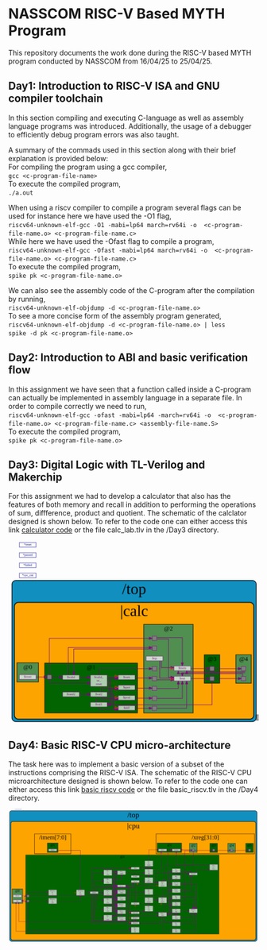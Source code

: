 # NASSCOM RISC-V Based MYTH Program
This repository documents the work done during the RISC-V based MYTH program conducted by NASSCOM from 16/04/25 to 25/04/25.

## Day1: Introduction to RISC-V ISA and GNU compiler toolchain
In this section compiling and executing C-language as well as assembly language programs was introduced. Additionally, the usage of a debugger to efficiently debug program errors was also taught.

A summary of the commads used in this section along with their brief explanation is provided below:<br />
For compiling the program using a gcc compiler,<br />
`gcc <c-program-file-name>`<br />
To execute the compiled program,<br />
`./a.out`

When using a riscv compiler to compile a program several flags can be used for instance here we have used the -O1 flag,<br />
`riscv64-unknown-elf-gcc -O1 -mabi=lp64 march=rv64i -o  <c-program-file-name.o> <c-program-file-name.c>`<br />
While here we have used the -Ofast flag to compile a program,<br />
`riscv64-unknown-elf-gcc -Ofast -mabi=lp64 march=rv64i -o  <c-program-file-name.o> <c-program-file-name.c>`<br />
To execute the compiled program,<br />
`spike pk <c-program-file-name.o>`<br />

We can also see the assembly code of the C-program after the compilation by running,<br />
`riscv64-unknown-elf-objdump -d <c-program-file-name.o>`<br />
To see a more concise form of the assembly program generated,<br />
`riscv64-unknown-elf-objdump -d <c-program-file-name.o> | less`<br />
`spike -d pk <c-program-file-name.o>`<br />

## Day2: Introduction to ABI and basic verification flow
In this assignment we have seen that a function called inside a C-program can actually be implemented in assembly language in a separate file. In order to compile correctly we need to run,<br />
`riscv64-unknown-elf-gcc -ofast -mabi=lp64 -march=rv64i -o  <c-program-file-name.o> <c-program-file-name.c> <assembly-file-name.S>`<br />
To execute the compiled program,<br />
`spike pk <c-program-file-name.o>`<br />

## Day3: Digital Logic with TL-Verilog and Makerchip
For this assignment we had to develop a calculator that also has the features of both memory and recall in addition to performing the operations of sum, diffference, product and quotient. The schematic of the calclator designed is shown below. To refer to the code one can either access this link [calculator code](https://www.makerchip.com/sandbox/0DkfBhR9B/048hBnP#) or the file calc_lab.tlv in the /Day3 directory.

![alt text](images/calc_diagram.png)


## Day4: Basic RISC-V CPU micro-architecture
The task here was to implement a basic version of a subset of the instructions comprising the RISC-V ISA. The schematic of the RISC-V CPU microarchitecture designed is shown below. To refer to the code one can either access this link [basic riscv code](https://www.makerchip.com/sandbox/0XDfnh720/0X6hXRo) or the file basic_riscv.tlv in the /Day4 directory.

![alt text](images/riscv_unpipelined.png)


[comment]: <> (## Day5: Complete Pipelined RISC-V CPU micro-architecture)